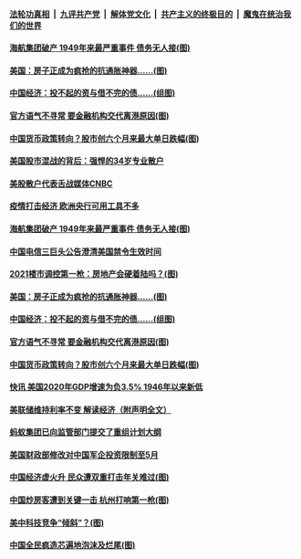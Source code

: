 ####  [法轮功真相](../../../../basic/blob/master/README.md?t=01300831) &nbsp;|&nbsp; [九评共产党](../../../../9ping.md/blob/master/README.md?t=01300831) &nbsp;|&nbsp; [解体党文化](../../../../jtdwh.md/blob/master/README.md?t=01300831)  &nbsp;|&nbsp; [共产主义的终极目的](../../../../gczydzjmd.md/blob/master/README.md?t=01300831) &nbsp;|&nbsp; [魔鬼在统治我们的世界](../../../../mgztzwmdsj.md/blob/master/README.md?t=01300831) 

#### [海航集团破产 1949年来最严重事件 债务无人接(图)](../pages/p5/960758.md?t=01300831) 


#### [美国：房子正成为疯抢的抗通胀神器……(图)](../pages/p5/960696.md?t=01300831) 

#### [中国经济：投不起的资与借不完的债……(组图)](../pages/p5/960676.md?t=01300831) 

#### [官方语气不寻常 要金融机构交代离港原因(图)](../pages/p5/960646.md?t=01300831) 

#### [中国货币政策转向？股市创六个月来最大单日跌幅(图)](../pages/p5/960638.md?t=01300831) 

#### [美国股市混战的背后：强悍的34岁专业散户](../pages/p5/960779.md?t=01300831) 

#### [美股散户代表舌战媒体CNBC](../pages/p5/960778.md?t=01300831) 

#### [疫情打击经济 欧洲央行可用工具不多](../pages/p5/960777.md?t=01300831) 

#### [海航集团破产 1949年来最严重事件 债务无人接(图)](../pages/p5/960758.md?t=01300831) 

#### [中国电信三巨头公告澄清美国禁令生效时间](../pages/p5/960754.md?t=01300831) 


#### [2021楼市调控第一枪：房地产会硬着陆吗？(图)](../pages/p5/960685.md?t=01300831) 

#### [美国：房子正成为疯抢的抗通胀神器……(图)](../pages/p5/960696.md?t=01300831) 

#### [中国经济：投不起的资与借不完的债……(组图)](../pages/p5/960676.md?t=01300831) 

#### [官方语气不寻常 要金融机构交代离港原因(图)](../pages/p5/960646.md?t=01300831) 

#### [中国货币政策转向？股市创六个月来最大单日跌幅(图)](../pages/p5/960638.md?t=01300831) 

#### [快讯 美国2020年GDP增速为负3.5% 1946年以来新低](../pages/p5/960636.md?t=01300831) 

#### [美联储维持利率不变 解读经济（附声明全文）](../pages/p5/960634.md?t=01300831) 

#### [蚂蚁集团已向监管部门提交了重组计划大纲](../pages/p5/960633.md?t=01300831) 

#### [美国财政部修改对中国军企投资限制至5月](../pages/p5/960625.md?t=01300831) 

#### [中国经济虚火升 民众遭双重打击年关难过(图)](../pages/p5/960621.md?t=01300831) 


#### [中国炒房客遭到关键一击 杭州打响第一枪(图)](../pages/p5/960553.md?t=01300831) 

#### [美中科技竞争“倾斜”？(图)](../pages/p5/960588.md?t=01300831) 

#### [中国全民疯造芯遍地泡沫及烂尾(图)](../pages/p5/960580.md?t=01300831) 

